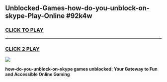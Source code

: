 
## Unblocked-Games-how-do-you-unblock-on-skype-Play-Online #92k4w
<h3>
<a href="https://news.freeplayer.one?title=how-do-you-unblock-on-skype&ref=3">CLICK TO PLAY</a></h3>
<hr>

<h3>
<a href="https://news.freeplayer.one?title=how-do-you-unblock-on-skype&ref=3">CLICK 2 PLAY</a>
  
</h3>

<a href="https://news.freeplayer.one?title=how-do-you-unblock-on-skype&ref=3"><img src="https://clearcache.store/games.png"></a>


**how-do-you-unblock-on-skype games unblocked: Your Gateway to Fun and Accessible Online Gaming**
